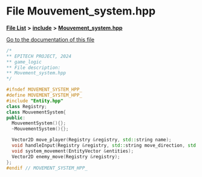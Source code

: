 

# File Mouvement\_system.hpp

[**File List**](files.md) **>** [**include**](dir_fb85385106f6152c3d8f4b6fd945aed6.md) **>** [**Mouvement\_system.hpp**](Server_2include_2Mouvement__system_8hpp.md)

[Go to the documentation of this file](Server_2include_2Mouvement__system_8hpp.md)


```C++
/*
** EPITECH PROJECT, 2024
** game_logic
** File description:
** Movement_system.hpp
*/

#ifndef MOVEMENT_SYSTEM_HPP_
#define MOVEMENT_SYSTEM_HPP_
#include "Entity.hpp"
class Registry;
class MouvementSystem{
public:
  MouvementSystem(){};
  ~MouvementSystem(){};

  Vector2D move_player(Registry &registry, std::string name);
  void handleInput(Registry &registry, std::string move_direction, std::string name);
  void system_movement(EntityVector &entities);
  Vector2D enemy_move(Registry &registry);
};
#endif // MOVEMENT_SYSTEM_HPP_
```


